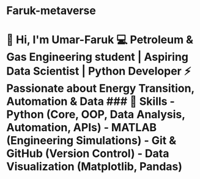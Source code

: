 # Faruk-metaverse
# 👋 Hi, I'm Umar-Faruk  💻 Petroleum &amp; Gas Engineering student | Aspiring Data Scientist | Python Developer   ⚡ Passionate about Energy Transition, Automation &amp; Data    ### 🚀 Skills - Python (Core, OOP, Data Analysis, Automation, APIs) - MATLAB (Engineering Simulations) - Git &amp; GitHub (Version Control) - Data Visualization (Matplotlib, Pandas)
